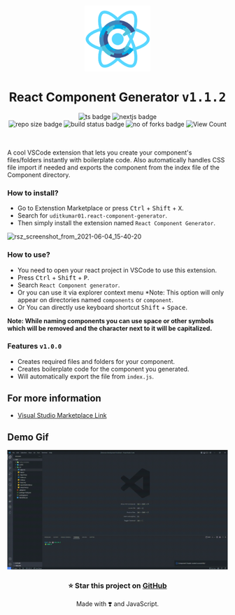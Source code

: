 <div align="center">
    <img src="https://raw.githubusercontent.com/uditkumar01/ReactComponentGeneratorExtension/main/logo/logo.png" alt="logo" width="150" />
    <h1>React Component Generator <kbd>v1.1.2</kbd></h1>
</div>

<div align="center">
 <img src="https://img.shields.io/badge/typescript-%23007ACC.svg?style=for-the-badge&logo=typescript&logoColor=white" alt="ts badge" />
 <img src="https://img.shields.io/badge/VSCODE%20Extension%20API-5C2D91.svg?style=for-the-badge&logo=visual-studio-code&logoColor=white" alt="nextjs badge" />
 <br />
 <img src="https://img.shields.io/github/repo-size/uditkumar01/ReactComponentGeneratorExtension?style=for-the-badge&color=blueviolet" alt="repo size badge" />
 <img src="https://img.shields.io/github/stars/uditkumar01/ReactComponentGeneratorExtension?style=for-the-badge&color=silver" alt="build status badge" />
 <img src="https://img.shields.io/github/forks/uditkumar01/ReactComponentGeneratorExtension?style=for-the-badge" alt="no of forks badge" />
 <img alt="View Count" src="https://shields-io-visitor-counter.herokuapp.com/badge?page=uditkumar01/ReactComponentGeneratorExtension&style=for-the-badge&label=Hits" />
 <!-- <img alt="Hits" src="https://hits.sh/github-cool-covers.vercel.app.svg?style=for-the-badge&color=0fa5c3&labelColor=48484e&label=Website+Hits"/> -->
 </div>

 <br />
 <br />


A cool VSCode extension that lets you create your component's files/folders instantly with boilerplate code. Also automatically handles CSS file import if needed and exports the component from the index file of the Component directory.

### How to install?

- Go to Extenstion Marketplace or press <kbd>Ctrl</kbd> +  <kbd>Shift</kbd> +  <kbd>X</kbd>.
- Search for `uditkumar01.react-component-generator`.
- Then simply install the extension named `React Component Generator`.

![rsz_screenshot_from_2021-06-04_15-40-20](https://user-images.githubusercontent.com/55291327/120786441-d7487080-c54b-11eb-91fb-43564efb8f4f.png)

### How to use?

- You need to open your react project in VSCode to use this extension.
- Press <kbd>Ctrl</kbd> + <kbd>Shift</kbd> + <kbd>P</kbd>.
- Search `React Component generator`.
- Or you can use it via explorer context menu *Note: This option will only appear on directories named `components` or `component`.
- Or You can directly use keyboard shortcut <kbd>Shift</kbd> + <kbd>Space</kbd>.

**Note: While naming components you can use space or other symbols which will be removed and the character next to it will be capitalized.**

### Features `v1.0.0`

- Creates required files and folders for your component.
- Creates boilerplate code for the component you generated.
- Will automatically export the file from `index.js`.


## For more information

* [Visual Studio Marketplace Link](https://marketplace.visualstudio.com/items?itemName=uditkumar01.react-component-generator)

## Demo Gif

![demo_gif](https://raw.githubusercontent.com/uditkumar01/ReactComponentGeneratorExtension/main/assets/demo.gif)


<h3 align="center">⭐ Star this project on <a href="https://github.com/uditkumar01/ReactComponentGeneratorExtension">GitHub</a></h3>

<p align="center">Made with ❣️ and JavaScript.</p>
